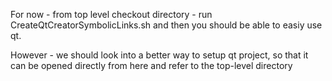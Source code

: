 For now - from top level checkout directory - run CreateQtCreatorSymbolicLinks.sh
and then you should be able to easiy use qt.

However - we should look into a better way to setup qt project, so that it can
be opened directly from here and refer to the top-level directory
